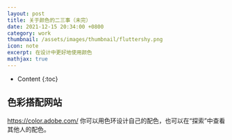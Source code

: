 ```yaml
---
layout: post
title: 关于颜色的二三事（未完）
date: 2021-12-15 20:34:00 +0800
category: work
thumbnail: /assets/images/thumbnail/fluttershy.png
icon: note
excerpt: 在设计中更好地使用颜色
mathjax: true
---
```



* Content
{:toc}

<!--more-->

## 色彩搭配网站

<https://color.adobe.com/> 你可以用色环设计自己的配色，也可以在“探索”中查看其他人的配色。